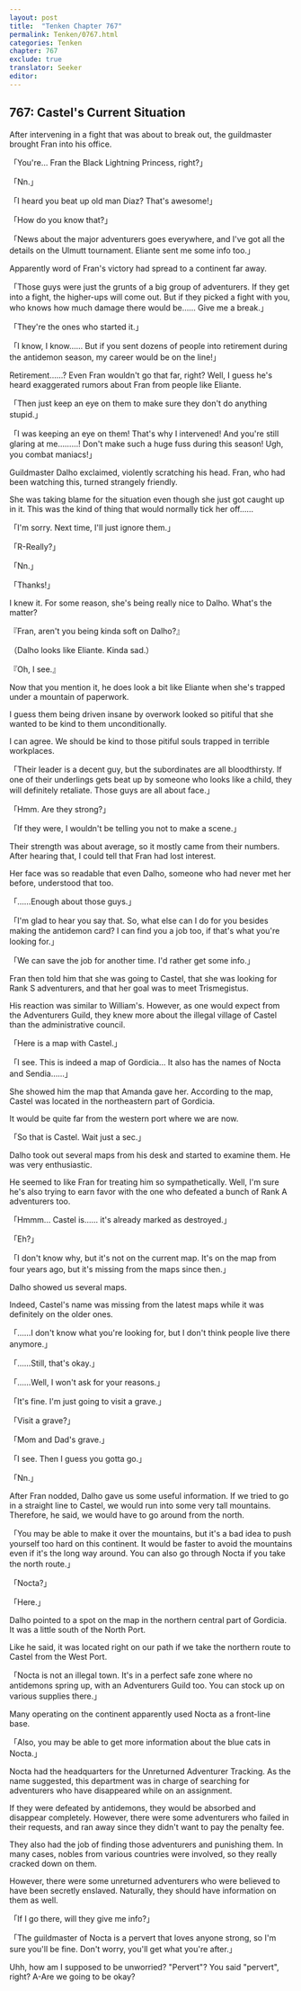 ```yaml
---
layout: post
title:  "Tenken Chapter 767"
permalink: Tenken/0767.html
categories: Tenken
chapter: 767
exclude: true
translator: Seeker
editor: 
---
```

<h2 id="ch767">767: Castel's Current Situation</h2>

<p>After intervening in a fight that was about to break out, the guildmaster brought Fran into his office.</p>

<p>「You're… Fran the Black Lightning Princess, right?」</p>
<p>「Nn.」</p>
<p>「I heard you beat up old man Diaz? That's awesome!」</p>
<p>「How do you know that?」</p>
<p>「News about the major adventurers goes everywhere, and I've got all the details on the Ulmutt tournament. Eliante sent me some info too.」</p>

<p>Apparently word of Fran's victory had spread to a continent far away.</p>

<p>「Those guys were just the grunts of a big group of adventurers. If they get into a fight, the higher-ups will come out. But if they picked a fight with you, who knows how much damage there would be…… Give me a break.」</p>
<p>「They're the ones who started it.」</p>
<p>「I know, I know…… But if you sent dozens of people into retirement during the antidemon season, my career would be on the line!」</p>

<p>Retirement……? Even Fran wouldn't go that far, right? Well, I guess he's heard exaggerated rumors about Fran from people like Eliante.</p>

<p>「Then just keep an eye on them to make sure they don't do anything stupid.」</p>
<p>「I was keeping an eye on them! That's why I intervened! And you're still glaring at me………! Don't make such a huge fuss during this season! Ugh, you combat maniacs!」</p>

<p>Guildmaster Dalho exclaimed, violently scratching his head. Fran, who had been watching this, turned strangely friendly.</p>

<p>She was taking blame for the situation even though she just got caught up in it. This was the kind of thing that would normally tick her off……</p>

<p>「I'm sorry. Next time, I'll just ignore them.」</p>
<p>「R-Really?」</p>
<p>「Nn.」</p>
<p>「Thanks!」</p>

<p>I knew it. For some reason, she's being really nice to Dalho. What's the matter?</p>

<p>『Fran, aren't you being kinda soft on Dalho?』</p>
<p>（Dalho looks like Eliante. Kinda sad.）</p>
<p>『Oh, I see.』</p>

<p>Now that you mention it, he does look a bit like Eliante when she's trapped under a mountain of paperwork.</p>

<p>I guess them being driven insane by overwork looked so pitiful that she wanted to be kind to them unconditionally.</p>

<p>I can agree. We should be kind to those pitiful souls trapped in terrible workplaces.</p>

<p>「Their leader is a decent guy, but the subordinates are all bloodthirsty. If one of their underlings gets beat up by someone who looks like a child, they will definitely retaliate. Those guys are all about face.」</p>
<p>「Hmm. Are they strong?」</p>
<p>「If they were, I wouldn't be telling you not to make a scene.」</p>

<p>Their strength was about average, so it mostly came from their numbers. After hearing that, I could tell that Fran had lost interest.</p>

<p>Her face was so readable that even Dalho, someone who had never met her before, understood that too.</p>

<p>「……Enough about those guys.」</p>
<p>「I'm glad to hear you say that. So, what else can I do for you besides making the antidemon card? I can find you a job too, if that's what you're looking for.」</p>
<p>「We can save the job for another time. I'd rather get some info.」</p>

<p>Fran then told him that she was going to Castel, that she was looking for Rank S adventurers, and that her goal was to meet Trismegistus.</p>

<p>His reaction was similar to William's. However, as one would expect from the Adventurers Guild, they knew more about the illegal village of Castel than the administrative council.</p>

<p>「Here is a map with Castel.」</p>
<p>「I see. This is indeed a map of Gordicia… It also has the names of Nocta and Sendia……」</p>

<p>She showed him the map that Amanda gave her. According to the map, Castel was located in the northeastern part of Gordicia.</p>

<p>It would be quite far from the western port where we are now.</p>

<p>「So that is Castel. Wait just a sec.」</p>

<p>Dalho took out several maps from his desk and started to examine them. He was very enthusiastic.</p>

<p>He seemed to like Fran for treating him so sympathetically. Well, I'm sure he's also trying to earn favor with the one who defeated a bunch of Rank A adventurers too.</p>

<p>「Hmmm… Castel is…… it's already marked as destroyed.」</p>
<p>「Eh?」</p>
<p>「I don't know why, but it's not on the current map. It's on the map from four years ago, but it's missing from the maps since then.」</p>

<p>Dalho showed us several maps.</p>

<p>Indeed, Castel's name was missing from the latest maps while it was definitely on the older ones.</p>

<p>「……I don't know what you're looking for, but I don't think people live there anymore.」</p>
<p>「……Still, that's okay.」</p>
<p>「……Well, I won't ask for your reasons.」</p>
<p>「It's fine. I'm just going to visit a grave.」</p>
<p>「Visit a grave?」</p>
<p>「Mom and Dad's grave.」</p>
<p>「I see. Then I guess you gotta go.」</p>
<p>「Nn.」</p>

<p>After Fran nodded, Dalho gave us some useful information. If we tried to go in a straight line to Castel, we would run into some very tall mountains. Therefore, he said, we would have to go around from the north.</p>

<p>「You may be able to make it over the mountains, but it's a bad idea to push yourself too hard on this continent. It would be faster to avoid the mountains even if it's the long way around. You can also go through Nocta if you take the north route.」</p>
<p>「Nocta?」</p>
<p>「Here.」</p>

<p>Dalho pointed to a spot on the map in the northern central part of Gordicia. It was a little south of the North Port.</p>

<p>Like he said, it was located right on our path if we take the northern route to Castel from the West Port.</p>

<p>「Nocta is not an illegal town. It's in a perfect safe zone where no antidemons spring up, with an Adventurers Guild too. You can stock up on various supplies there.」</p>

<p>Many operating on the continent apparently used Nocta as a front-line base.</p>

<p>「Also, you may be able to get more information about the blue cats in Nocta.」</p>

<p>Nocta had the headquarters for the Unreturned Adventurer Tracking. As the name suggested, this department was in charge of searching for adventurers who have disappeared while on an assignment.</p>

<p>If they were defeated by antidemons, they would be absorbed and disappear completely. However, there were some adventurers who failed in their requests, and ran away since they didn't want to pay the penalty fee.</p>

<p>They also had the job of finding those adventurers and punishing them. In many cases, nobles from various countries were involved, so they really cracked down on them.</p>

<p>However, there were some unreturned adventurers who were believed to have been secretly enslaved. Naturally, they should have information on them as well.</p>

<p>「If I go there, will they give me info?」</p>
<p>「The guildmaster of Nocta is a pervert that loves anyone strong, so I'm sure you'll be fine. Don't worry, you'll get what you're after.」</p>

<p>Uhh, how am I supposed to be unworried? "Pervert"? You said "pervert", right? A-Are we going to be okay?</p>



